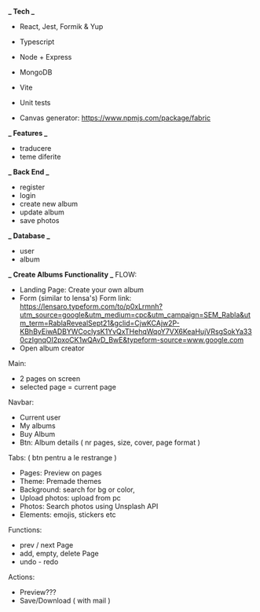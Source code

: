 **_ Tech _**

- React, Jest, Formik & Yup
- Typescript
- Node + Express
- MongoDB

- Vite

- Unit tests


- Canvas generator: https://www.npmjs.com/package/fabric

**_ Features _**

- traducere
- teme diferite

**_ Back End _**

- register
- login
- create new album
- update album
- save photos

**_ Database _**

- user
- album

**_ Create Albums Functionality _**
FLOW:

- Landing Page: Create your own album
- Form (similar to lensa's)
  Form link: https://lensaro.typeform.com/to/p0xLrmnh?utm_source=google&utm_medium=cpc&utm_campaign=SEM_Rabla&utm_term=RablaRevealSept21&gclid=CjwKCAjw2P-KBhByEiwADBYWCoclysK1YvQxTHehqWqoY7VX6KeaHujVRsgSokYa330czIgnqOI2pxoCK1wQAvD_BwE&typeform-source=www.google.com
- Open album creator

Main:

- 2 pages on screen
- selected page = current page

Navbar:

- Current user
- My albums
- Buy Album
- Btn: Album details ( nr pages, size, cover, page format )

Tabs: ( btn pentru a le restrange )

- Pages: Preview on pages
- Theme: Premade themes
- Background: search for bg or color,
- Upload photos: upload from pc
- Photos: Search photos using Unsplash API
- Elements: emojis, stickers etc

Functions:

- prev / next Page
- add, empty, delete Page
- undo - redo

Actions:

- Preview???
- Save/Download ( with mail )


